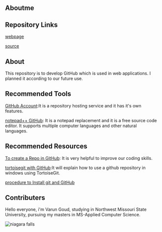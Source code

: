 ## Aboutme

## Repository Links

[webpage](https://varungoud2930.github.io/aboutme/)

[source](https://github.com/varungoud2930/aboutme)

## About

This repository is to develop GitHub which is used in web applications. 
I planned it according to our future use.

## Recommended Tools

[GitHub Account](https://github.com/):It is a repository hosting service and it has it's own features.

[notepad++ GitHub](https://github.com/notepad-plus-plus/notepad-plus-plus): It is a notepad replacement and it is a free source code editor. It supports multiple computer languages and other natural languages.

## Recommended Resources 

[To create a Repo in GitHub](https://help.github.com/articles/create-a-repo/): It is very helpful to improve our coding skills.

[tortoisegit with GitHub](https://dbanck.svbtle.com/github-windows-and-tortoisegit-part-1-installing-pulling):It will explain how to use a github repository in windows using TortoiseGit.

[procedure to Install git and GitHub](https://www.youtube.com/watch?v=J_Clau1bYco)

## Contributers

Hello everyone, i'm Varun Goud, studying in Northwest Missouri State University, pursuing my masters in MS-Applied Computer Science.


![niagara falls](https://selectregistry.com/wp-content/uploads/2018/08/niagara-falls.jpg)
 

  
 
 
